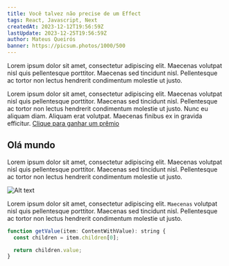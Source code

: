 ```yaml
---
title: Você talvez não precise de um Effect
tags: React, Javascript, Next
createdAt: 2023-12-12T19:56:59Z
lastUpdate: 2023-12-25T19:56:59Z
author: Mateus Queirós
banner: https://picsum.photos/1000/500
---
```


Lorem ipsum dolor sit amet, consectetur adipiscing elit. Maecenas volutpat nisl quis pellentesque porttitor. Maecenas sed tincidunt nisl. Pellentesque ac tortor non lectus hendrerit condimentum molestie ut justo.

Lorem ipsum dolor sit amet, consectetur adipiscing elit. Maecenas volutpat nisl quis pellentesque porttitor. Maecenas sed tincidunt nisl. Pellentesque ac tortor non lectus hendrerit condimentum molestie ut justo. Nunc eu aliquam diam. Aliquam erat volutpat. Maecenas finibus ex in gravida efficitur. [Clique para ganhar um prêmio](https://picsum.photos/200/300 "a title")

## Olá mundo

Lorem ipsum dolor sit amet, consectetur adipiscing elit. Maecenas volutpat nisl quis pellentesque porttitor. Maecenas sed tincidunt nisl. Pellentesque ac tortor non lectus hendrerit condimentum molestie ut justo.

![Alt text](https://picsum.photos/200/300 "a title")

Lorem ipsum dolor sit amet, consectetur adipiscing elit. `Maecenas` volutpat nisl quis pellentesque porttitor. Maecenas sed tincidunt nisl. Pellentesque ac tortor non lectus hendrerit condimentum molestie ut justo.

```js
function getValue(item: ContentWithValue): string {
  const children = item.children[0];

  return children.value;
}
```

